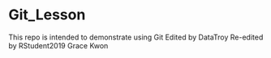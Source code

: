 # Git_Lesson
This repo is intended to demonstrate using Git
Edited by DataTroy
Re-edited by RStudent2019
Grace Kwon